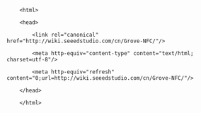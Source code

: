 <!DOCTYPE html>
        <html>
        <head>
            <link rel="canonical" href="http://wiki.seeedstudio.com/cn/Grove-NFC/"/>
            <meta http-equiv="content-type" content="text/html; charset=utf-8"/>
            <meta http-equiv="refresh" content="0;url=http://wiki.seeedstudio.com/cn/Grove-NFC/"/>
        </head>
        </html>